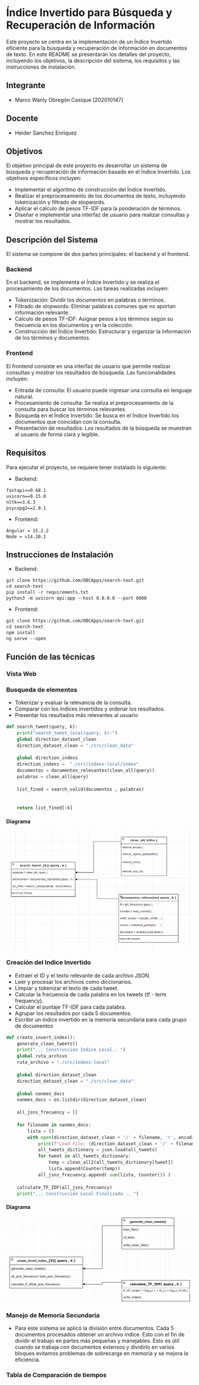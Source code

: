 # Índice Invertido para Búsqueda y Recuperación de Información

Este proyecto se centra en la implementación de un Índice Invertido eficiente para la búsqueda y recuperación de información en documentos de texto. En este README se presentarán los detalles del proyecto, incluyendo los objetivos, la descripción del sistema, los requisitos y las instrucciones de instalación.

## Integrante  
- Marco Wanly Obregón Casique [202010147]

## Docente  
- Heider Sanchez Enriquez

## Objetivos

El objetivo principal de este proyecto es desarrollar un sistema de búsqueda y recuperación de información basado en el Índice Invertido. Los objetivos específicos incluyen:

- Implementar el algoritmo de construcción del Índice Invertido.
- Realizar el preprocesamiento de los documentos de texto, incluyendo tokenización y filtrado de stopwords.
- Aplicar el cálculo de pesos TF-IDF para la ponderación de términos.
- Diseñar e implementar una interfaz de usuario para realizar consultas y mostrar los resultados.


## Descripción del Sistema

El sistema se compone de dos partes principales: el backend y el frontend.

### Backend

En el backend, se implementa el Índice Invertido y se realiza el procesamiento de los documentos. Las tareas realizadas incluyen:

- Tokenización: Dividir los documentos en palabras o términos.
- Filtrado de stopwords: Eliminar palabras comunes que no aportan información relevante.
- Cálculo de pesos TF-IDF: Asignar pesos a los términos según su frecuencia en los documentos y en la colección.
- Construcción del Índice Invertido: Estructurar y organizar la información de los términos y documentos.

### Frontend

El frontend consiste en una interfaz de usuario que permite realizar consultas y mostrar los resultados de búsqueda. Las funcionalidades incluyen:

- Entrada de consulta: El usuario puede ingresar una consulta en lenguaje natural.
- Procesamiento de consulta: Se realiza el preprocesamiento de la consulta para buscar los términos relevantes.
- Búsqueda en el Índice Invertido: Se busca en el Índice Invertido los documentos que coincidan con la consulta.
- Presentación de resultados: Los resultados de la búsqueda se muestran al usuario de forma clara y legible.

## Requisitos

Para ejecutar el proyecto, se requiere tener instalado lo siguiente:  

- Backend:  
```
fastapi==0.68.1
uvicorn==0.15.0
nltk==3.6.3
psycopg2==2.9.1
```

- Frontend:  

```
Angular = 15.2.2
Node = v14.20.1
```
## Instrucciones de Instalación

- Backend:  
```
git clone https://github.com/OBCApps/search-text.git
cd search-text
pip install -r requirements.txt
python3 -m uvicorn api:app --host 0.0.0.0 --port 8000
```
- Frontend:  
```
git clone https://github.com/OBCApps/search-text.git
cd search-text
npm install
ng serve --open
```
## Función de las técnicas  


### Vista Web 


### Busqueda de elementos

- Tokenizar y evaluar la relevancia de la consulta.
- Comparar con los índices invertidos y ordenar los resultados.
- Presentar los resultados más relevantes al usuario  

```py
def search_tweet(query, k): 
    print("search_tweet_local(query, k):")
    global direction_dataset_clean
    direction_dataset_clean = "./src/clean_data" 

    global direction_indexs
    direction_indexs =  "./src/indexs-local/index"
    documentos = documentos_relevantes(clean_all(query)) 
    palabras = clean_all(query) 

    list_fined = search_valid(documentos , palabras)

    
    return list_fined[:k]
```  
#### Diagrama  
![](./images/search_diagram.PNG)

### Creación del Indice Invertido  
- Extraer el ID y el texto relevante de cada archivo JSON.
- Leer y procesar los archivos como diccionarios.
- Limpiar y tokenizar el texto de cada tweet.
- Calcular la frecuencia de cada palabra en los tweets (tf - term frequency).
- Calcular el puntaje TF-IDF para cada palabra.
- Agrupar los resultados por cada 5 documentos.
- Escribir un índice invertido en la memoria secundaria para cada grupo de documentos  

```py  
def create_invert_index():
    generate_clean_tweets()
    print("... Construcción Indice Local.. ")
    global ruta_archivo
    ruta_archivo = "./src/indexs-local"
    
    global direction_dataset_clean
    direction_dataset_clean = "./src/clean_data"

    global nanmes_docs
    nanmes_docs = os.listdir(direction_dataset_clean) 
    
    all_jsns_frecuency = [] 

    for filename in nanmes_docs:
        lista = []       
        with open(direction_dataset_clean + '/' + filename, 'r', encoding='utf-8') as all_tweets:
            print(f"Load File: {direction_dataset_clean + '/' + filename}")
            all_tweets_dictionary = json.load(all_tweets)
            for tweet in all_tweets_dictionary: 
                temp = clean_all2(all_tweets_dictionary[tweet]) 
                lista.append(Counter(temp))
            all_jsns_frecuency.append( sum(lista, Counter()) ) 
    
    calculate_TF_IDF(all_jsns_frecuency)
    print("... Construcción Local Finalizada .. ")

```  

#### Diagrama  
![](./images/index_diagram.PNG)  

### Manejo de Memoria Secundaria  
- Para este sistema se aplicó la división entre documentos. Cada 5 documentos procesados obtener un archivo indice. Esto con el fin de dividir el trabajo en partes más pequeñas y manejables. Esto es útil cuando se trabaja con documentos extensos y dividirlo en varios bloques evitamos problemas de sobrecarga en memoria y se mejora la eficiencia.  

### Tabla de Comparación de tiempos  





